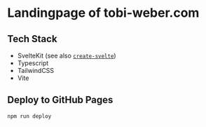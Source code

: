 # Landingpage of tobi-weber.com

## Tech Stack

- SvelteKit (see also [`create-svelte`](https://github.com/sveltejs/kit/tree/master/packages/create-svelte))
- Typescript
- TailwindCSS
- Vite

## Deploy to GitHub Pages

```bash
npm run deploy
```
